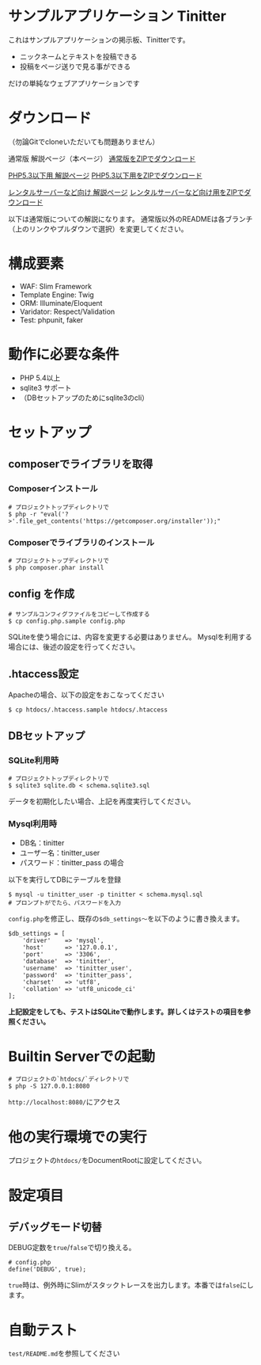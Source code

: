 サンプルアプリケーション Tinitter
==============================

これはサンプルアプリケーションの掲示板、Tinitterです。

- ニックネームとテキストを投稿できる
- 投稿をページ送りで見る事ができる

だけの単純なウェブアプリケーションです

# ダウンロード

（勿論Gitでcloneいただいても問題ありません）

通常版 解説ページ（本ページ）
[通常版をZIPでダウンロード](https://github.com/uzulla/Tinitter/archive/master.zip)

[PHP5.3以下用 解説ページ](https://github.com/uzulla/Tinitter/tree/php53)
[PHP5.3以下用をZIPでダウンロード](https://github.com/uzulla/Tinitter/archive/php53.zip)

[レンタルサーバーなど向け 解説ページ](https://github.com/uzulla/Tinitter/tree/for_rental_server)
[レンタルサーバーなど向け用をZIPでダウンロード](https://github.com/uzulla/Tinitter/archive/for_rental_server.zip)



以下は通常版についての解説になります。
通常版以外のREADMEは各ブランチ（上のリンクやプルダウンで選択）を変更してください。

# 構成要素

- WAF: Slim Framework
- Template Engine: Twig
- ORM: Illuminate/Eloquent
- Varidator: Respect/Validation
- Test: phpunit, faker

# 動作に必要な条件

- PHP 5.4以上
- sqlite3 サポート
- （DBセットアップのためにsqlite3のcli）

# セットアップ

## composerでライブラリを取得

### Composerインストール

```
# プロジェクトトップディレクトリで
$ php -r "eval('?>'.file_get_contents('https://getcomposer.org/installer'));"
```

### Composerでライブラリのインストール

```
# プロジェクトトップディレクトリで
$ php composer.phar install
```

## config を作成

```
# サンプルコンフィグファイルをコピーして作成する
$ cp config.php.sample config.php
```

SQLiteを使う場合には、内容を変更する必要はありません。
Mysqlを利用する場合には、後述の設定を行ってください。

## .htaccess設定

Apacheの場合、以下の設定をおこなってください

```
$ cp htdocs/.htaccess.sample htdocs/.htaccess
```

## DBセットアップ

### SQLite利用時

```
# プロジェクトトップディレクトリで
$ sqlite3 sqlite.db < schema.sqlite3.sql
```

データを初期化したい場合、上記を再度実行してください。

### Mysql利用時

- DB名：tinitter
- ユーザー名：tinitter_user
- パスワード：tinitter_pass
の場合

以下を実行してDBにテーブルを登録

```
$ mysql -u tinitter_user -p tinitter < schema.mysql.sql
# プロンプトがでたら、パスワードを入力
```

`config.php`を修正し、既存の`$db_settings〜`を以下のように書き換えます。

```
$db_settings = [
    'driver'    => 'mysql',
    'host'      => '127.0.0.1',
    'port'      => '3306',
    'database'  => 'tinitter',
    'username'  => 'tinitter_user',
    'password'  => 'tinitter_pass',
    'charset'   => 'utf8',
    'collation' => 'utf8_unicode_ci'
];
```

**上記設定をしても、テストはSQLiteで動作します。詳しくはテストの項目を参照ください。**


# Builtin Serverでの起動

```
# プロジェクトの`htdocs/`ディレクトリで
$ php -S 127.0.0.1:8080
```

`http://localhost:8080/`にアクセス

# 他の実行環境での実行

プロジェクトの`htdocs/`をDocumentRootに設定してください。

# 設定項目

## デバッグモード切替

DEBUG定数を`true`/`false`で切り換える。

```
# config.php
define('DEBUG', true);
```

`true`時は、例外時にSlimがスタックトレースを出力します。本番では`false`にします。

# 自動テスト

`test/README.md`を参照してください
